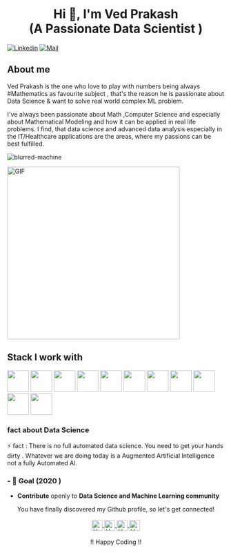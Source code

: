 
<h1 align="center">Hi 👋, I'm Ved Prakash <br <h3 align="center">(A Passionate Data Scientist ) </h3></h1>

	
[![Linkedin](https://img.shields.io/badge/-Ved%20Prakash-blue?style=flat-square&logo=linkedin&logoColor=white&link=https://www.linkedin.com/in/v-prakash/)](https://www.linkedin.com/in/v-prakash/)
[![Mail](https://img.shields.io/badge/-Mail%20Me-blue?style=flat-square&logo=gmail&logoColor=red&link=)](mailto:vedcomail@gmail.com)



## About me 
Ved Prakash is the one who love to play with numbers being always #Mathematics as favourite subject , that's the reason he is passionate about Data Science & want to solve real world complex ML problem.

I've always been passionate about Math ,Computer Science and especially about Mathematical Modeling and how it can be applied in real life problems. I find, that data science and advanced data analysis especially in the IT/Healthcare applications are the areas, where my passions can be best fulfilled.


<p align="left"> <img src="https://komarev.com/ghpvc/?username=vedprakash11" alt="blurred-machine" /> </p>


<img align="top" alt="GIF" src="https://cdn.dribbble.com/users/926537/screenshots/4502924/python-2.gif" width="400px" />


## Stack I work with
<code><img height="50" src="https://www.vectorlogo.zone/logos/python/python-ar21.svg"></code>
<code><img height="50" src="https://www.vectorlogo.zone/logos/pocoo_flask/pocoo_flask-ar21.svg"></code>
<code><img height="50" src="https://www.vectorlogo.zone/logos/jupyter/jupyter-ar21.svg"></code>
<code><img height="50" src="https://www.vectorlogo.zone/logos/tensorflow/tensorflow-ar21.svg"></code>
<code><img height="50" src="https://www.vectorlogo.zone/logos/visualstudio_code/visualstudio_code-ar21.svg"></code>
<code><img height="50" src="https://www.vectorlogo.zone/logos/numpy/numpy-ar21.svg"></code>
<code><img height="50" src="https://www.vectorlogo.zone/logos/kaggle/kaggle-ar21.svg"></code>
<code><img height="50" src="https://www.vectorlogo.zone/logos/mysql/mysql-ar21.svg"></code>
<code><img height="50" src="https://www.vectorlogo.zone/logos/sqlite/sqlite-ar21.svg"></code>
<code><img height="50" src="https://www.vectorlogo.zone/logos/github/github-ar21.svg"></code>
<code><img height="50" src="https://www.vectorlogo.zone/logos/w3_html5/w3_html5-ar21.svg"></code>


### fact about Data Science 

⚡ fact : There is no full automated data science. You need to get your hands dirty . Whatever we are doing today is a Augmented Artificial Intelligence not a fully Automated AI.

### - 🎯 Goal (2020 )
- **Contribute** openly to **Data Science and Machine Learning community**





<p align="center">
You have finally discovered my Github profile, so let's get connected! 
  
<br>
<br>
<a href="https://www.linkedin.com/in/v-prakash/">	
  <img align="center" alt="Ved Prakash | LinkdeIn" width="25px" height="25" src="https://cdn.jsdelivr.net/npm/simple-icons@v3/icons/linkedin.svg" />	
</a>	
<a href="#">	
  <img align="center" alt="Ved Prakash | Medium" width="25px" height="25" src="https://cdn.jsdelivr.net/npm/simple-icons@v3/icons/medium.svg" />	
</a>	
<a href="https://www.kaggle.com/ved1104">	
  <img align="center" alt="Ved Prakash | Kaggle" width="25px" height="25" src="https://cdn.jsdelivr.net/npm/simple-icons@v3/icons/kaggle.svg" />	
</a>	
	
<a href="https://www.instagram.com/oye_vedu/">	
  <img align="center" alt="Ved Prakash | Instagram" width="25px" height="25" src="https://cdn.jsdelivr.net/npm/simple-icons@v3/icons/instagram.svg" />	
</a>
<br>
<br>
!! Happy Coding !!
</p>  
